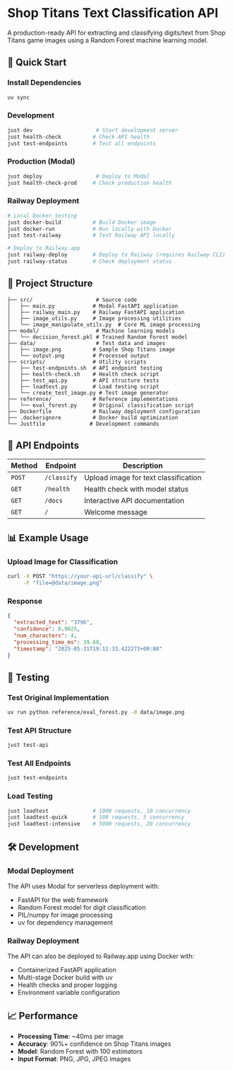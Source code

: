 # Shop Titans Text Classification API

A production-ready API for extracting and classifying digits/text from Shop Titans game images using a Random Forest machine learning model.

## 🚀 Quick Start

### Install Dependencies

```sh
uv sync
```

### Development

```sh
just dev                    # Start development server
just health-check          # Check API health
just test-endpoints        # Test all endpoints
```

### Production (Modal)

```sh
just deploy                 # Deploy to Modal
just health-check-prod     # Check production health
```

### Railway Deployment

```sh
# Local Docker testing
just docker-build          # Build Docker image
just docker-run            # Run locally with Docker
just test-railway          # Test Railway API locally

# Deploy to Railway.app
just railway-deploy        # Deploy to Railway (requires Railway CLI)
just railway-status        # Check deployment status
```

## 📁 Project Structure

```
├── src/                    # Source code
│   ├── main.py            # Modal FastAPI application
│   ├── railway_main.py    # Railway FastAPI application
│   ├── image_utils.py     # Image processing utilities
│   └── image_manipulate_utils.py  # Core ML image processing
├── model/                  # Machine learning models
│   └── decision_forest.pkl # Trained Random Forest model
├── data/                   # Test data and images
│   ├── image.png          # Sample Shop Titans image
│   └── output.png         # Processed output
├── scripts/               # Utility scripts
│   ├── test-endpoints.sh  # API endpoint testing
│   ├── health-check.sh    # Health check script
│   ├── test_api.py        # API structure tests
│   ├── loadtest.py        # Load testing script
│   └── create_test_image.py # Test image generator
├── reference/             # Reference implementations
│   └── eval_forest.py     # Original classification script
├── Dockerfile             # Railway deployment configuration
├── .dockerignore          # Docker build optimization
└── Justfile              # Development commands
```

## 🔧 API Endpoints

| Method | Endpoint    | Description                          |
| ------ | ----------- | ------------------------------------ |
| `POST` | `/classify` | Upload image for text classification |
| `GET`  | `/health`   | Health check with model status       |
| `GET`  | `/docs`     | Interactive API documentation        |
| `GET`  | `/`         | Welcome message                      |

## 📊 Example Usage

### Upload Image for Classification

```bash
curl -X POST "https://your-api-url/classify" \
     -F "file=@data/image.png"
```

### Response

```json
{
  "extracted_text": "3796",
  "confidence": 0.9025,
  "num_characters": 4,
  "processing_time_ms": 39.68,
  "timestamp": "2025-05-31T19:11:33.422273+00:00"
}
```

## 🧪 Testing

### Test Original Implementation

```sh
uv run python reference/eval_forest.py -d data/image.png
```

### Test API Structure

```sh
just test-api
```

### Test All Endpoints

```sh
just test-endpoints
```

### Load Testing

```sh
just loadtest              # 1000 requests, 10 concurrency
just loadtest-quick        # 100 requests, 5 concurrency
just loadtest-intensive    # 5000 requests, 20 concurrency
```

## 🛠️ Development

### Modal Deployment

The API uses Modal for serverless deployment with:

- FastAPI for the web framework
- Random Forest model for digit classification
- PIL/numpy for image processing
- uv for dependency management

### Railway Deployment

The API can also be deployed to Railway.app using Docker with:

- Containerized FastAPI application
- Multi-stage Docker build with uv
- Health checks and proper logging
- Environment variable configuration

## 📈 Performance

- **Processing Time**: ~40ms per image
- **Accuracy**: 90%+ confidence on Shop Titans images
- **Model**: Random Forest with 100 estimators
- **Input Format**: PNG, JPG, JPEG images
